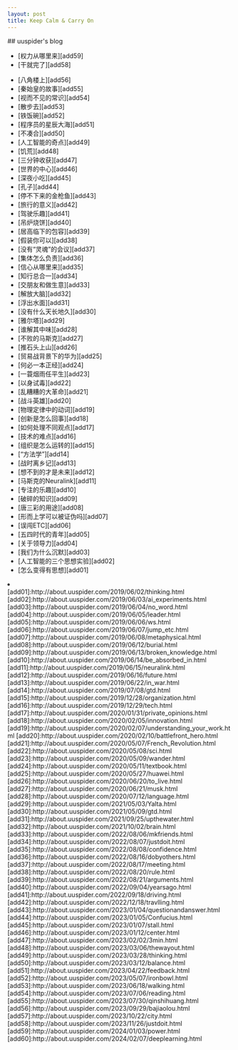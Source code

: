 ```yaml
---
layout: post
title: Keep Calm & Carry On
---
```

<link rel="stylesheet" href="/css/episode_index.css" />
## uuspider's blog


- [权力从哪里来][add59]
- [干就完了][add58]
<!-- [苏州][add57]-->
- [八角楼上][add56]
- [秦始皇的故事][add55]
- [视而不见的常识][add54]
- [散步去][add53]
- [铁饭碗][add52]
- [程序员的星辰大海][add51]
- [不凑合][add50]
- [人工智能的奇点][add49]
- [饥荒][add48]
- [三分钟收获][add47]
- [世界的中心][add46]
- [深夜小吃][add45]
- [孔子][add44]
- [停不下来的金枪鱼][add43]
- [旅行的意义][add42]
- [驾驶乐趣][add41]
- [吊炉烧饼][add40]
- [居高临下的包容][add39]
- [假装你可以][add38]
- [没有“灵魂”的会议][add37]
- [集体怎么负责][add36]
- [信心从哪里来][add35]
- [知行总合一][add34]
- [交朋友和做生意][add33]
- [解放大脑][add32]
- [浮出水面][add31]
- [没有什么天长地久][add30]
- [雅尔塔][add29]
- [谁解其中味][add28]
- [不败的马斯克][add27]
- [推石头上山][add26]
- [贸易战背景下的华为][add25]
- [何必一本正经][add24]
- [一蓑烟雨任平生][add23]
- [以身试毒][add22]
- [乱糟糟的大革命][add21]
- [战斗英雄][add20]
- [物理定律中的动词][add19]
- [创新是怎么回事][add18]
- [如何处理不同观点][add17]
- [技术的难点][add16]
- [组织是怎么运转的][add15]
- [“方法学”][add14]
- [战时离乡记][add13]
- [想不到的才是未来][add12]
- [马斯克的Neuralink][add11]
- [专注的乐趣][add10]
- [破碎的知识][add09]
- [唐三彩的用途][add08]
- [形而上学可以被证伪吗][add07]
- [误闯ETC][add06]
- [五四时代的青年][add05]
- [关于领导力][add04]
- [我们为什么沉默][add03]
- [人工智能的三个思想实验][add02]
- [怎么变得有思想][add01]
<li></li>
[add01]:http://about.uuspider.com/2019/06/02/thinking.html
[add02]:http://about.uuspider.com/2019/06/03/ai_experiments.html
[add03]:http://about.uuspider.com/2019/06/04/no_word.html
[add04]:http://about.uuspider.com/2019/06/05/leader.html
[add05]:http://about.uuspider.com/2019/06/06/ws.html
[add06]:http://about.uuspider.com/2019/06/07/jump_etc.html
[add07]:http://about.uuspider.com/2019/06/08/metaphysical.html
[add08]:http://about.uuspider.com/2019/06/12/burial.html
[add09]:http://about.uuspider.com/2019/06/13/broken_knowledge.html
[add10]:http://about.uuspider.com/2019/06/14/be_absorbed_in.html
[add11]:http://about.uuspider.com/2019/06/15/neuralink.html
[add12]:http://about.uuspider.com/2019/06/16/future.html
[add13]:http://about.uuspider.com/2019/06/22/in_war.html
[add14]:http://about.uuspider.com/2019/07/08/gtd.html
[add15]:http://about.uuspider.com/2019/12/28/organization.html
[add16]:http://about.uuspider.com/2019/12/29/tech.html
[add17]:http://about.uuspider.com/2020/01/31/private_opinions.html
[add18]:http://about.uuspider.com/2020/02/05/innovation.html
[add19]:http://about.uuspider.com/2020/02/07/understanding_your_work.html
[add20]:http://about.uuspider.com/2020/02/10/battlefront_hero.html
[add21]:http://about.uuspider.com/2020/05/07/French_Revolution.html
[add22]:http://about.uuspider.com/2020/05/08/sci.html
[add23]:http://about.uuspider.com/2020/05/09/wander.html
[add24]:http://about.uuspider.com/2020/05/11/textbook.html
[add25]:http://about.uuspider.com/2020/05/27/huawei.html
[add26]:http://about.uuspider.com/2020/06/20/to_live.html
[add27]:http://about.uuspider.com/2020/06/21/musk.html
[add28]:http://about.uuspider.com/2020/07/12/language.html
[add29]:http://about.uuspider.com/2021/05/03/Yalta.html
[add30]:http://about.uuspider.com/2021/05/09/gtd.html
[add31]:http://about.uuspider.com/2021/09/25/upthewater.html
[add32]:http://about.uuspider.com/2021/10/02/brain.html
[add33]:http://about.uuspider.com/2022/08/06/mkfriends.html
[add34]:http://about.uuspider.com/2022/08/07/justdoit.html
[add35]:http://about.uuspider.com/2022/08/08/confidence.html
[add36]:http://about.uuspider.com/2022/08/16/dobyothers.html
[add37]:http://about.uuspider.com/2022/08/17/meeting.html
[add38]:http://about.uuspider.com/2022/08/20/rule.html
[add39]:http://about.uuspider.com/2022/08/21/arguments.html
[add40]:http://about.uuspider.com/2022/09/04/yearsago.html
[add41]:http://about.uuspider.com/2022/09/18/driving.html
[add42]:http://about.uuspider.com/2022/12/18/travlling.html
[add43]:http://about.uuspider.com/2023/01/04/questionandanswer.html
[add44]:http://about.uuspider.com/2023/01/05/Confucius.html
[add45]:http://about.uuspider.com/2023/01/07/stall.html
[add46]:http://about.uuspider.com/2023/01/12/center.html
[add47]:http://about.uuspider.com/2023/02/02/3min.html
[add48]:http://about.uuspider.com/2023/03/06/thewayout.html
[add49]:http://about.uuspider.com/2023/03/28/thinking.html
[add50]:http://about.uuspider.com/2023/03/12/balance.html
[add51]:http://about.uuspider.com/2023/04/22/feedback.html
[add52]:http://about.uuspider.com/2023/05/07/ironbowl.html
[add53]:http://about.uuspider.com/2023/06/18/walking.html
[add54]:http://about.uuspider.com/2023/07/06/reading.html
[add55]:http://about.uuspider.com/2023/07/30/qinshihuang.html
[add56]:http://about.uuspider.com/2023/09/29/bajiaolou.html
[add57]:http://about.uuspider.com/2023/10/22/city.html
[add58]:http://about.uuspider.com/2023/11/26/justdoit.html
[add59]:http://about.uuspider.com/2024/01/03/power.html
[add60]:http://about.uuspider.com/2024/02/07/deeplearning.html
